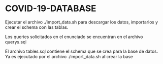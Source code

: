 # COVID-19-DATABASE
Ejecutar el archivo ./import_data.sh para descargar los datos, importarlos y crear el schema con las tablas.

Los queries solicitados en el enunciado se encuentran en el archivo querys.sql


El archivo tables.sql contiene el schema que se crea para la base de datos. Ya es ejecutado por el archivo ./import_data.sh al crear la base
